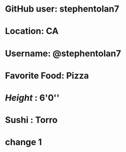 # GitHub user: stephentolan7
# Location: CA
# Username: @stephentolan7
# Favorite Food: Pizza
# *Height* : 6'0''
# **Sushi** : Torro
# change 1

